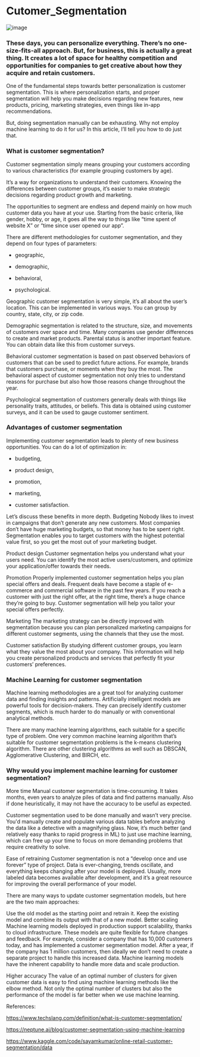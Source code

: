 # Cutomer_Segmentation

![image](https://user-images.githubusercontent.com/108236580/211881996-10c01e24-add8-4f7b-9faf-c3e18832a7aa.png)


### These days, you can personalize everything. There’s no one-size-fits-all approach. But, for business, this is actually a great thing. It creates a lot of space for healthy competition and opportunities for companies to get creative about how they acquire and retain customers.
One of the fundamental steps towards better personalization is customer segmentation. This is where personalization starts, and proper segmentation will help you make decisions regarding new features, new products, pricing, marketing strategies, even things like in-app recommendations.

But, doing segmentation manually can be exhausting. Why not employ machine learning to do it for us? In this article, I’ll tell you how to do just that.

### What is customer segmentation?
Customer segmentation simply means grouping your customers according to various characteristics (for example grouping customers by age).

It’s a way for organizations to understand their customers. Knowing the differences between customer groups, it’s easier to make strategic decisions regarding product growth and marketing.

The opportunities to segment are endless and depend mainly on how much customer data you have at your use. Starting from the basic criteria, like gender, hobby, or age, it goes all the way to things like “time spent of website X” or “time since user opened our app”.

There are different methodologies for customer segmentation, and they depend on four types of parameters:

- geographic,

- demographic,

- behavioral,

- psychological.

Geographic customer segmentation is very simple, it’s all about the user’s location. This can be implemented in various ways. You can group by country, state, city, or zip code.

Demographic segmentation is related to the structure, size, and movements of customers over space and time. Many companies use gender differences to create and market products. Parental status is another important feature. You can obtain data like this from customer surveys.

Behavioral customer segmentation is based on past observed behaviors of customers that can be used to predict future actions. For example, brands that customers purchase, or moments when they buy the most. The behavioral aspect of customer segmentation not only tries to understand reasons for purchase but also how those reasons change throughout the year.

Psychological segmentation of customers generally deals with things like personality traits, attitudes, or beliefs. This data is obtained using customer surveys, and it can be used to gauge customer sentiment.

### Advantages of customer segmentation
Implementing customer segmentation leads to plenty of new business opportunities. You can do a lot of optimization in:

- budgeting,

- product design,

- promotion,

- marketing,

- customer satisfaction. 

Let’s discuss these benefits in more depth.
Budgeting Nobody likes to invest in campaigns that don’t generate any new customers. Most companies don’t have huge marketing budgets, so that money has to be spent right. Segmentation enables you to target customers with the highest potential value first, so you get the most out of your marketing budget.

Product design Customer segmentation helps you understand what your users need. You can identify the most active users/customers, and optimize your application/offer towards their needs.

Promotion Properly implemented customer segmentation helps you plan special offers and deals. Frequent deals have become a staple of e-commerce and commercial software in the past few years. If you reach a customer with just the right offer, at the right time, there’s a huge chance they’re going to buy. Customer segmentation will help you tailor your special offers perfectly.

Marketing The marketing strategy can be directly improved with segmentation because you can plan personalized marketing campaigns for different customer segments, using the channels that they use the most.

Customer satisfaction By studying different customer groups, you learn what they value the most about your company. This information will help you create personalized products and services that perfectly fit your customers’ preferences.

### Machine Learning for customer segmentation

Machine learning methodologies are a great tool for analyzing customer data and finding insights and patterns. Artificially intelligent models are powerful tools for decision-makers. They can precisely identify customer segments, which is much harder to do manually or with conventional analytical methods.

There are many machine learning algorithms, each suitable for a specific type of problem. One very common machine learning algorithm that’s suitable for customer segmentation problems is the k-means clustering algorithm. There are other clustering algorithms as well such as DBSCAN, Agglomerative Clustering, and BIRCH, etc.

### Why would you implement machine learning for customer segmentation?

More time Manual customer segmentation is time-consuming. It takes months, even years to analyze piles of data and find patterns manually. Also if done heuristically, it may not have the accuracy to be useful as expected.

Customer segmentation used to be done manually and wasn’t very precise. You'd manually create and populate various data tables before analyzing the data like a detective with a magnifying glass. Now, it’s much better (and relatively easy thanks to rapid progress in ML) to just use machine learning, which can free up your time to focus on more demanding problems that require creativity to solve.

Ease of retraining Customer segmentation is not a “develop once and use forever” type of project. Data is ever-changing, trends oscillate, and everything keeps changing after your model is deployed. Usually, more labeled data becomes available after development, and it’s a great resource for improving the overall performance of your model.

There are many ways to update customer segmentation models, but here are the two main approaches:

Use the old model as the starting point and retrain it. Keep the existing model and combine its output with that of a new model. Better scaling Machine learning models deployed in production support scalability, thanks to cloud infrastructure. These models are quite flexible for future changes and feedback. For example, consider a company that has 10,000 customers today, and has implemented a customer segmentation model. After a year, if the company has 1 million customers, then ideally we don’t need to create a separate project to handle this increased data. Machine learning models have the inherent capability to handle more data and scale production.

Higher accuracy The value of an optimal number of clusters for given customer data is easy to find using machine learning methods like the elbow method. Not only the optimal number of clusters but also the performance of the model is far better when we use machine learning.

References:

https://www.techslang.com/definition/what-is-customer-segmentation/

https://neptune.ai/blog/customer-segmentation-using-machine-learning

https://www.kaggle.com/code/sayamkumar/online-retail-customer-segmentation/data
